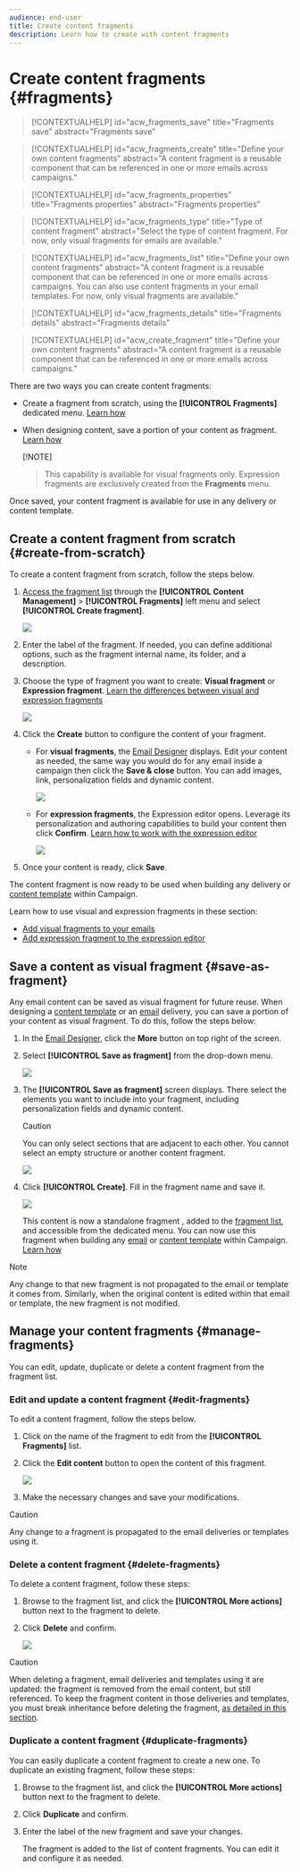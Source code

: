 ```yaml
---
audience: end-user
title: Create content fragments
description: Learn how to create with content fragments
---
```


# Create content fragments {#fragments}

>[!CONTEXTUALHELP]
>id="acw_fragments_save"
>title="Fragments save"
>abstract="Fragments save"

>[!CONTEXTUALHELP]
>id="acw_fragments_create"
>title="Define your own content fragments"
>abstract="A content fragment is a reusable component that can be referenced in one or more emails across campaigns."

>[!CONTEXTUALHELP]
>id="acw_fragments_properties"
>title="Fragments properties"
>abstract="Fragments properties"

>[!CONTEXTUALHELP]
>id="acw_fragments_type"
>title="Type of content fragment"
>abstract="Select the type of content fragment. For now, only visual fragments for emails are available."

>[!CONTEXTUALHELP]
>id="acw_fragments_list"
>title="Define your own content fragments"
>abstract="A content fragment is a reusable component that can be referenced in one or more emails across campaigns. You can also use content fragments in your email templates. For now, only visual fragments are available."

>[!CONTEXTUALHELP]
>id="acw_fragments_details"
>title="Fragments details"
>abstract="Fragments details"

>[!CONTEXTUALHELP]
>id="acw_create_fragment"
>title="Define your own content fragments"
>abstract="A content fragment is a reusable component that can be referenced in one or more emails across campaigns."

There are two ways you can create content fragments:

* Create a fragment from scratch, using the **[!UICONTROL Fragments]** dedicated menu. [Learn how](#create-from-scratch)

* When designing content, save a portion of your content as fragment. [Learn how](#save-as-fragment)

    [!NOTE]
    >
    >This capability is available for visual fragments only. Expression fragments are exclusively created from the **Fragments** menu.

Once saved, your content fragment is available for use in any delivery or content template.

## Create a content fragment from scratch {#create-from-scratch}

To create a content fragment from scratch, follow the steps below.

1. [Access the fragment list](#access-manage-fragments) through the **[!UICONTROL Content Management]** > **[!UICONTROL Fragments]** left menu and select **[!UICONTROL Create fragment]**.

    ![](assets/fragments-list.png)

1. Enter the label of the fragment. If needed, you can define additional options, such as the fragment internal name, its folder, and a description.

1. Choose the type of fragment you want to create: **Visual fragment** or **Expression fragment**. [Learn the differences between visual and expression fragments](fragments.md)

    ![](assets/fragment-create.png)
    
1. Click the **Create** button to configure the content of your fragment.

    * For **visual fragments**, the [Email Designer](../email/get-started-email-designer.md) displays. Edit your content as needed, the same way you would do for any email inside a campaign then click the **Save & close** button. You can add images, link, personalization fields and dynamic content.

        ![](assets/fragment-designer.png)

    * For **expression fragments**, the Expression editor opens. Leverage its personalization and authoring capabilities to build your content then click **Confirm**. [Learn how to work with the expression editor](../personalization/personalize.md)

        ![](assets/fragment-expression.png)

1. Once your content is ready, click **Save**.

The content fragment is now ready to be used when building any delivery or [content template](../email/use-email-templates.md) within Campaign.

Learn how to use visual and expression fragments in these section:
* [Add visual fragments to your emails](use-visual-fragments.md)
* [Add expression fragment to the expression editor](use-expression-fragments.md)

## Save a content as visual fragment {#save-as-fragment}

Any email content can be saved as visual fragment for future reuse. When designing a [content template](../email/use-email-templates.md) or an [email](../email/get-started-email-designer.md) delivery, you can save a portion of your content as visual fragment. To do this, follow the steps below:

1. In the [Email Designer](../email/get-started-email-designer.md), click the **More** button on top right of the screen.

1. Select **[!UICONTROL Save as fragment]** from the drop-down menu.

    ![](assets/fragment-save-as.png)

1. The **[!UICONTROL Save as fragment]** screen displays. There select the elements you want to include into your fragment, including personalization fields and dynamic content.

    >[!CAUTION]
    >
    >You can only select sections that are adjacent to each other. You cannot select an empty structure or another content fragment.

    ![](assets/fragment-save-as-screen.png)

1. Click **[!UICONTROL Create]**. Fill in the fragment name and save it.

    ![](assets/fragment-save-confirm.png)

    This content is now a standalone fragment , added to the [fragment list](#manage-fragments), and accessible from the dedicated menu. You can now use this fragment when building any [email](../email/get-started-email-designer.md) or [content template](../email/use-email-templates.md) within Campaign. [Learn how](../content/use-visual-fragments.md)

>[!NOTE]
>
>Any change to that new fragment is not propagated to the email or template it comes from. Similarly, when the original content is edited within that email or template, the new fragment is not modified.

## Manage your content fragments {#manage-fragments}

You can edit, update, duplicate or delete a content fragment from the fragment list.

### Edit and update a content fragment {#edit-fragments}

To edit a content fragment, follow the steps below.

1. Click on the name of the fragment to edit from the **[!UICONTROL Fragments]** list.
1. Click the **Edit content** button to open the content of this fragment.

    ![](assets/fragment-edit-content.png)

1. Make the necessary changes and save your modifications.

>[!CAUTION]
>
>Any change to a fragment is propagated to the email deliveries or templates using it. 

### Delete a content fragment {#delete-fragments}

To delete a content fragment, follow these steps:

1. Browse to the fragment list, and click the **[!UICONTROL More actions]** button next to the fragment to delete. 
1. Click **Delete** and confirm.

    ![](assets/fragment-list-more-actions.png)

>[!CAUTION]
>
>When deleting a fragment, email deliveries and templates using it are updated: the fragment is removed from the email content, but still referenced. To keep the fragment content in those deliveries and templates, you must break inheritance before deleting the fragment, [as detailed in this section](use-visual-fragments.md#break-inheritance).

### Duplicate a content fragment {#duplicate-fragments}

You can easily duplicate a content fragment to create a new one. To duplicate an existing fragment, follow these steps:

1. Browse to the fragment list, and click the **[!UICONTROL More actions]** button next to the fragment to delete. 
1. Click **Duplicate** and confirm.
1. Enter the label of the new fragment and save your changes.

    The fragment is added to the list of content fragments. You can edit it and configure it as needed.

